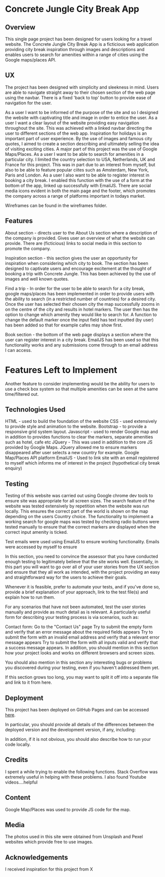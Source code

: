# Concrete Jungle City Break App

## Overview

This single page project has been designed for users looking for a travel website.
The Concrete Jungle City Break App is a ficticious web application providing city break inspiration through images and descriptions
and enables users to search for amenities within a range of cities using the Google maps/places API.


## UX

The project has been designed with simplicity and sleekness in mind. Users are able to navigate straight away
to their chosen section of the web page using the navbar. There is a fixed 'back to top' button to provide ease of navigation for the user.

As a user I want to be informed of the purpose of the site and so I designed the website with captivating title and image in order to entice the user. 
As a user I want a clear layout of the website providing easy navigation throughout the site. This was achieved with a linked navbar directing the user to different sections of the web app.
Inspiration for holidays is an important part of user experience. By the use of images and famous city quotes, I aimed to create a section describing and ultimately selling the idea of visiting exciting cities.
A major part of this project was the use of Google Maps/Places. As a user I want to be able to search for amenities in a particular city. I limited the country selection to USA, Netherlands, UK and France for this project.
This was in part due to an interest from myself, but also to be able to feature popular ciites such as Amsterdam, New York, Paris and London.
As a user I also want to be able to register interest in booking a city break. I enabled this function with the use of a form at the bottom of the app, linked up successfully with EmailJS.
There are social media icons evident in both the main page and the footer, which promotes the company across a range of platforms important in todays market.

Wireframes can be found in the wireframes folder.

## Features

About section - directs user to the About Us section where a description of the company is provided. Gives user an overview of what the website can provide.
There are (ficticious) links to social media in this section to promote the company.

Inspiration section - this section gives the user an opportunity for inspiration when considering which city to book. 
The section has been designed to captivate users and encourage excitement at the thought of booking a trip with Concrete Jungle. 
This has been achieved by the use of images and well known quotes.

Find a trip - In order for the user to be able to search for a city break, google maps/places has been implemented in order to 
provide users with the ability to search (in a restricted number of countries) for a desired city. Once the user has selected their chosen city 
the map successfully zooms in on the centre of the city and results in hotel markers. The user then has the option to change which amenity they would
like to search for. A function to change the default marker once the input field has text inputted (by user) has been added so that for example 
cafes may show first.

Book section - the bottom of the web page displays a section where the user can register interest in a city break. EmailJS has been used so that
this functionality works and any submissions come through to an email address I can access. 


# Features Left to Implement

Another feature to consider implementing would be the ability for users to use a check box system so that multiple amenities can be seen
at the same time/filtered out. 


## Technologies Used

HTML - used to build the foundation of the website
CSS - used extensively to provide style and animation to the website. 
Bootstrap - to provide a responsive grid system layout.
Javascript - used to render Google map and in addition to provides functions to clear the markers, separate amenities such as hotel, cafe etc
JQuery - This was used in addition to the core JS provided by Google Maps. JQuery allowed me to ensure markers disappeared after user selects a new country for example.
Google Map/Places API platform
EmailJS - Used to link site with an email registered to myself which informs me of interest in the project (hypothetical city break enquiry)


## Testing

Testing of this website was carried out using Google chrome dev tools to ensure site was appropriate for all screen sizes.
The search feature of the website was tested extensively by repetition when the website was run locally. This ensures the correct part of the world is shown on the map depending on the users Country choice.
The functionality to implement a working search for google maps was tested by checking radio buttons were tested manually to ensure that the correct markers are displayed when the correct input amenity is ticked.

Test emails were used using EmailJS to ensure working functionality. Emails were accessed by myself to ensure 

In this section, you need to convince the assessor that you have conducted enough testing to legitimately believe that the site works well. Essentially, in this part you will want to go over all of your user stories from the UX section and ensure that they all work as intended, with the project providing an easy and straightforward way for the users to achieve their goals.

Whenever it is feasible, prefer to automate your tests, and if you've done so, provide a brief explanation of your approach, link to the test file(s) and explain how to run them.

For any scenarios that have not been automated, test the user stories manually and provide as much detail as is relevant. A particularly useful form for describing your testing process is via scenarios, such as:

Contact form:
Go to the "Contact Us" page
Try to submit the empty form and verify that an error message about the required fields appears
Try to submit the form with an invalid email address and verify that a relevant error message appears
Try to submit the form with all inputs valid and verify that a success message appears.
In addition, you should mention in this section how your project looks and works on different browsers and screen sizes.

You should also mention in this section any interesting bugs or problems you discovered during your testing, even if you haven't addressed them yet.

If this section grows too long, you may want to split it off into a separate file and link to it from here.

## Deployment

This project has been deployed on GitHub Pages and can be accessed <a href="https://caputocode.github.io/concrete-jungle-api-app/">here</a>.

In particular, you should provide all details of the differences between the deployed version and the development version, if any, including:


In addition, if it is not obvious, you should also describe how to run your code locally.

## Credits

I spent a while trying to enable the following functions.
Stack Overflow was extremely useful in helping with these problems. I also found Youtube videos....helpful 


## Content

Google Map/Places was used to provide JS code for the map. 

## Media
The photos used in this site were obtained from Unsplash and Pexel websites which provide free to use images. 

## Acknowledgements
I received inspiration for this project from X